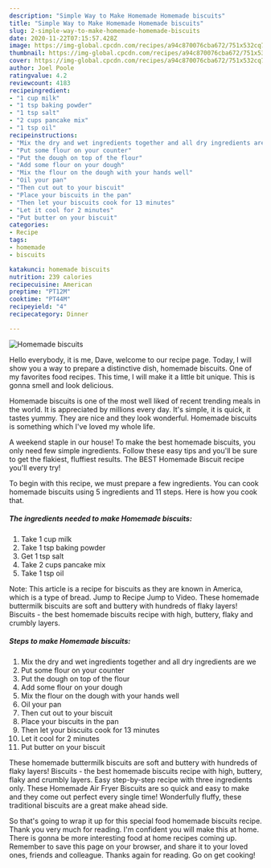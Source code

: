 ```yaml
---
description: "Simple Way to Make Homemade Homemade biscuits"
title: "Simple Way to Make Homemade Homemade biscuits"
slug: 2-simple-way-to-make-homemade-homemade-biscuits
date: 2020-11-22T07:15:57.428Z
image: https://img-global.cpcdn.com/recipes/a94c870076cba672/751x532cq70/homemade-biscuits-recipe-main-photo.jpg
thumbnail: https://img-global.cpcdn.com/recipes/a94c870076cba672/751x532cq70/homemade-biscuits-recipe-main-photo.jpg
cover: https://img-global.cpcdn.com/recipes/a94c870076cba672/751x532cq70/homemade-biscuits-recipe-main-photo.jpg
author: Joel Poole
ratingvalue: 4.2
reviewcount: 4183
recipeingredient:
- "1 cup milk"
- "1 tsp baking powder"
- "1 tsp salt"
- "2 cups pancake mix"
- "1 tsp oil"
recipeinstructions:
- "Mix the dry and wet ingredients together and all dry ingredients are we"
- "Put some flour on your counter"
- "Put the dough on top of the flour"
- "Add some flour on your dough"
- "Mix the flour on the dough with your hands well"
- "Oil your pan"
- "Then cut out to your biscuit"
- "Place your biscuits in the pan"
- "Then let your biscuits cook for 13 minutes"
- "Let it cool for 2 minutes"
- "Put butter on your biscuit"
categories:
- Recipe
tags:
- homemade
- biscuits

katakunci: homemade biscuits 
nutrition: 239 calories
recipecuisine: American
preptime: "PT12M"
cooktime: "PT44M"
recipeyield: "4"
recipecategory: Dinner

---
```



![Homemade biscuits](https://img-global.cpcdn.com/recipes/a94c870076cba672/751x532cq70/homemade-biscuits-recipe-main-photo.jpg)

Hello everybody, it is me, Dave, welcome to our recipe page. Today, I will show you a way to prepare a distinctive dish, homemade biscuits. One of my favorites food recipes. This time, I will make it a little bit unique. This is gonna smell and look delicious.

Homemade biscuits is one of the most well liked of recent trending meals in the world. It is appreciated by millions every day. It's simple, it is quick, it tastes yummy. They are nice and they look wonderful. Homemade biscuits is something which I've loved my whole life.

A weekend staple in our house! To make the best homemade biscuits, you only need few simple ingredients. Follow these easy tips and you&#39;ll be sure to get the flakiest, fluffiest results. The BEST Homemade Biscuit recipe you&#39;ll every try!


To begin with this recipe, we must prepare a few ingredients. You can cook homemade biscuits using 5 ingredients and 11 steps. Here is how you cook that.

<!--inarticleads1-->

##### The ingredients needed to make Homemade biscuits:

1. Take 1 cup milk
1. Take 1 tsp baking powder
1. Get 1 tsp salt
1. Take 2 cups pancake mix
1. Take 1 tsp oil


Note: This article is a recipe for biscuits as they are known in America, which is a type of bread. Jump to Recipe Jump to Video. These homemade buttermilk biscuits are soft and buttery with hundreds of flaky layers! Biscuits - the best homemade biscuits recipe with high, buttery, flaky and crumbly layers. 

<!--inarticleads2-->

##### Steps to make Homemade biscuits:

1. Mix the dry and wet ingredients together and all dry ingredients are we
1. Put some flour on your counter
1. Put the dough on top of the flour
1. Add some flour on your dough
1. Mix the flour on the dough with your hands well
1. Oil your pan
1. Then cut out to your biscuit
1. Place your biscuits in the pan
1. Then let your biscuits cook for 13 minutes
1. Let it cool for 2 minutes
1. Put butter on your biscuit


These homemade buttermilk biscuits are soft and buttery with hundreds of flaky layers! Biscuits - the best homemade biscuits recipe with high, buttery, flaky and crumbly layers. Easy step-by-step recipe with three ingredients only. These Homemade Air Fryer Biscuits are so quick and easy to make and they come out perfect every single time! Wonderfully fluffy, these traditional biscuits are a great make ahead side. 

So that's going to wrap it up for this special food homemade biscuits recipe. Thank you very much for reading. I'm confident you will make this at home. There is gonna be more interesting food at home recipes coming up. Remember to save this page on your browser, and share it to your loved ones, friends and colleague. Thanks again for reading. Go on get cooking!
